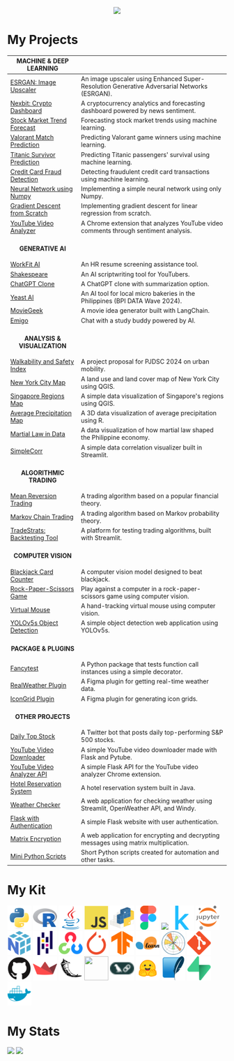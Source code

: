 <p align="center">
  <img src="https://capsule-render.vercel.app/api?type=waving&height=230&color=gradient&text=Hi!%20I'm%20Ian%20Jure&desc=I%20develop%20stuff.&descAlignY=52&animation=fadeIn&fontColor=FFFFFF&fontAlignY=32&section=header&fontSize=65&descSize=20"/>
</p>

<h1 align="left">My Projects</h1>

| MACHINE & DEEP LEARNING ||
|---------|--------|
| [ESRGAN: Image Upscaler](https://github.com/ianjure/ESRGAN-image-upscaler) | An image upscaler using Enhanced Super-Resolution Generative Adversarial Networks (ESRGAN).
| [Nexbit: Crypto Dashboard](https://github.com/ianjure/nexbit) | A cryptocurrency analytics and forecasting dashboard powered by news sentiment.
| [Stock Market Trend Forecast](https://github.com/ianjure/stock-market-trend-forecast) | Forecasting stock market trends using machine learning.
| [Valorant Match Prediction](https://github.com/ianjure/valorant-match-prediction) | Predicting Valorant game winners using machine learning.
| [Titanic Survivor Prediction](https://github.com/ianjure/titanic-survivor-prediction) | Predicting Titanic passengers' survival using machine learning.
| [Credit Card Fraud Detection](https://github.com/ianjure/credit-card-fraud-detection) | Detecting fraudulent credit card transactions using machine learning.
| [Neural Network using Numpy](https://github.com/ianjure/simple-neural-network) | Implementing a simple neural network using only Numpy.
| [Gradient Descent from Scratch](https://github.com/ianjure/gradient-descent-for-linear-regression) | Implementing gradient descent for linear regression from scratch.
| [YouTube Video Analyzer](https://github.com/ianjure/youtube-video-analyzer) | A Chrome extension that analyzes YouTube video comments through sentiment analysis.
| | |
| <p align="center">**GENERATIVE AI**</p> |
| [WorkFit AI](https://github.com/ianjure/workfit) | An HR resume screening assistance tool.
| [Shakespeare](https://github.com/ianjure/shakespeare) | An AI scriptwriting tool for YouTubers.
| [ChatGPT Clone](https://github.com/ianjure/chatgpt-clone) | A ChatGPT clone with summarization option.
| [Yeast AI](https://github.com/ianjure/yeast-ai) | An AI tool for local micro bakeries in the Philippines (BPI DATA Wave 2024).
| [MovieGeek](https://github.com/ianjure/movie-geek) | A movie idea generator built with LangChain.
| [Emigo](https://github.com/ianjure/emigo-chat) | Chat with a study buddy powered by AI.
| | |
| <p align="center">**ANALYSIS & VISUALIZATION**</p> |
| [Walkability and Safety Index](https://github.com/ianjure/project-walkable) | A project proposal for PJDSC 2024 on urban mobility.
| [New York City Map](https://github.com/ianjure/nyc-map) | A land use and land cover map of New York City using QGIS.
| [Singapore Regions Map](https://github.com/ianjure/singapore-regions-map) | A simple data visualization of Singapore's regions using QGIS.
| [Average Precipitation Map](https://github.com/ianjure/average-precipitation-map) | A 3D data visualization of average precipitation using R.
| [Martial Law in Data](https://github.com/ianjure/martial-law-in-data) | A data visualization of how martial law shaped the Philippine economy.
| [SimpleCorr](https://github.com/ianjure/simple-corr) | A simple data correlation visualizer built in Streamlit.
| | |
| <p align="center">**ALGORITHMIC TRADING**</p> |
| [Mean Reversion Trading](https://github.com/ianjure/mean-reversion-trading) | A trading algorithm based on a popular financial theory.
| [Markov Chain Trading](https://github.com/ianjure/markov-chain-trading) | A trading algorithm based on Markov probability theory.
| [TradeStrats: Backtesting Tool](https://github.com/ianjure/trade-strats) | A platform for testing trading algorithms, built with Streamlit.
| | |
| <p align="center">**COMPUTER VISION**</p> |
| [Blackjack Card Counter](https://github.com/ianjure/blackjack-card-counter) | A computer vision model designed to beat blackjack.
| [Rock-Paper-Scissors Game](https://github.com/ianjure/rock-paper-scissors-opencv) | Play against a computer in a rock-paper-scissors game using computer vision.
| [Virtual Mouse](https://github.com/ianjure/virtual-mouse-opencv) | A hand-tracking virtual mouse using computer vision.
| [YOLOv5s Object Detection](https://github.com/ianjure/yolov5s-object-detection) | A simple object detection web application using YOLOv5s.
| | |
| <p align="center">**PACKAGE & PLUGINS**</p> |
| [Fancytest](https://github.com/ianjure/fancytest) | A Python package that tests function call instances using a simple decorator.
| [RealWeather Plugin](https://github.com/ianjure/realweather-plugin) | A Figma plugin for getting real-time weather data.
| [IconGrid Plugin](https://github.com/ianjure/icongrid-plugin) | A Figma plugin for generating icon grids.
| | |
| <p align="center">**OTHER PROJECTS**</p> |
| [Daily Top Stock](https://github.com/ianjure/daily-top-stock) | A Twitter bot that posts daily top-performing S&P 500 stocks.
| [YouTube Video Downloader](https://github.com/ianjure/youtube-video-downloader) | A simple YouTube video downloader made with Flask and Pytube.
| [YouTube Video Analyzer API](https://github.com/ianjure/youtube-video-analyzer-api) | A simple Flask API for the YouTube video analyzer Chrome extension.
| [Hotel Reservation System](https://github.com/ianjure/hotel-reservation-system) | A hotel reservation system built in Java.
| [Weather Checker](https://github.com/ianjure/weather-checker) | A web application for checking weather using Streamlit, OpenWeather API, and Windy.
| [Flask with Authentication](https://github.com/ianjure/flask-with-authentication) | A simple Flask website with user authentication.
| [Matrix Encryption](https://github.com/ianjure/matrix-encryption) | A web application for encrypting and decrypting messages using matrix multiplication.
| [Mini Python Scripts](https://github.com/ianjure/mini-scripts) | Short Python scripts created for automation and other tasks.

<h1 align="left">My Kit</h1>

<p align="left">
<a href="https://www.python.org/"><img src="https://github.com/devicons/devicon/blob/master/icons/python/python-original.svg" width="55" height="55"/></a>
<a href="https://www.r-project.org/"><img src="https://github.com/devicons/devicon/blob/master/icons/r/r-original.svg" width="55" height="55"/></a>
<a href="https://www.java.com/en/"><img src="https://github.com/devicons/devicon/blob/master/icons/java/java-original.svg" height="55"/></a>
<a href="https://en.wikipedia.org/wiki/JavaScript"><img src="https://github.com/devicons/devicon/blob/master/icons/javascript/javascript-original.svg" width="55" height="55"/></a>
<a href="https://pypi.org/"><img src="https://github.com/devicons/devicon/blob/master/icons/pypi/pypi-original.svg" width="55" height="55"/></a>
<a href="https://www.figma.com/"><img src="https://github.com/devicons/devicon/blob/master/icons/figma/figma-original.svg" width="55" height="55"/></a>
<a href="https://colab.google/"><img src="https://upload.wikimedia.org/wikipedia/commons/archive/d/d0/20221103151430%21Google_Colaboratory_SVG_Logo.svg" width="55"/></a>
<a href="https://www.kaggle.com/"><img src="https://github.com/devicons/devicon/blob/master/icons/kaggle/kaggle-original.svg" height="55"/></a>
<a href="https://jupyter.org/"><img src="https://github.com/devicons/devicon/blob/master/icons/jupyter/jupyter-original-wordmark.svg" width="55" height="55"/></a>
<a href="https://numpy.org/"><img src="https://github.com/devicons/devicon/blob/master/icons/numpy/numpy-original.svg" width="55" height="55"/></a>
<a href="https://pandas.pydata.org/"><img src="https://github.com/devicons/devicon/blob/master/icons/pandas/pandas-original.svg" width="55" height="55"/></a>
<a href="https://opencv.org/"><img src="https://github.com/devicons/devicon/blob/master/icons/opencv/opencv-original.svg" width="55" height="55"/></a>
<a href="https://pytorch.org/"><img src="https://github.com/devicons/devicon/blob/master/icons/pytorch/pytorch-original.svg" width="55" height="55"/></a>
<a href="https://www.tensorflow.org/"><img src="https://github.com/devicons/devicon/blob/master/icons/tensorflow/tensorflow-original.svg" width="55" height="55"/></a>
<a href="https://scikit-learn.org/"><img src="https://github.com/devicons/devicon/blob/master/icons/scikitlearn/scikitlearn-original.svg" width="55" height="55"/></a>
<a href="https://matplotlib.org/"><img src="https://github.com/devicons/devicon/blob/master/icons/matplotlib/matplotlib-original.svg" width="55" height="55"/></a>
<a href="https://git-scm.com/"><img src="https://github.com/devicons/devicon/blob/master/icons/git/git-original.svg" width="55" height="55"/></a>
<a href="https://github.com/"><img src="https://github.com/devicons/devicon/blob/master/icons/github/github-original.svg" width="55" height="55"/></a>
<a href="https://share.streamlit.io/user/ianjure"><img src="https://github.com/devicons/devicon/blob/master/icons/streamlit/streamlit-original.svg" width="55" height="55"/></a>
<a href="https://flask.palletsprojects.com/en/3.0.x/"><img src="https://github.com/devicons/devicon/blob/master/icons/flask/flask-original.svg" width="55" height="55"/></a>
<a href="https://www.qgis.org/"><img src="https://upload.wikimedia.org/wikipedia/commons/9/91/QGIS_logo_new.svg" width="55" height="55"/></a>
<a href="https://www.langchain.com/"><img src="https://github.com/ianjure/ianjure/blob/main/langchain.svg" width="55" height="55"/></a>
<a href="https://huggingface.co/ianjure"><img src="https://github.com/ianjure/ianjure/blob/main/huggingface.svg" width="55" height="55"/></a>
<a href="https://www.sqlite.org/"><img src="https://github.com/devicons/devicon/blob/master/icons/sqlite/sqlite-original.svg" width="55" height="55"/></a>
<a href="https://supabase.com/"><img src="https://github.com/devicons/devicon/blob/master/icons/supabase/supabase-original.svg" width="55" height="55"/></a>
<a href="https://www.docker.com/"><img src="https://github.com/devicons/devicon/blob/master/icons/docker/docker-plain.svg" width="55" height="55"/></a>
</p>

<h1 align="left">My Stats</h1>

<p align="left">
<img src="https://github-readme-stats.vercel.app/api?username=ianjure&theme=transparent&hide_border=true&hide_title=true&rank_icon=github&hide=issues,contribs&card_width=400&line_height=30"/>
<img src="https://github-readme-stats.vercel.app/api/top-langs/?username=ianjure&theme=transparent&hide_border=true&hide_title=true&layout=compact&card_width=400"/>
</p>
